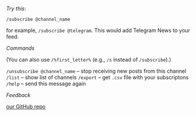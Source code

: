 *Try this:*
```
/subscribe @channel_name
```
for example, `/subscribe @telegram`. This would add Telegram News to your feed.

*Commands*

(You can also use `/%first_letter%` (e.g., `/s` instead of `/subscribe`).)

`/unsubscribe @channel_name` – stop receiving new posts from this channel
`/list` – show list of channels
`/export` – get `.csv` file with your subscriptons
`/help` – send this message again

*Feedback*

[our GitHub repo](https://github.com/telegram-bots/telegram-rss-manager)

